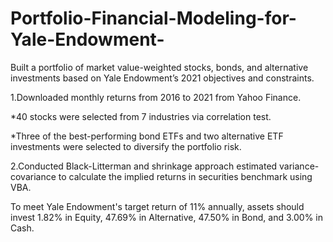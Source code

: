 # Portfolio-Financial-Modeling-for-Yale-Endowment-
Built a portfolio of market value-weighted stocks, bonds, and alternative investments based on Yale Endowment’s 2021 objectives and constraints. 

1.Downloaded monthly returns from 2016 to 2021 from Yahoo Finance. 
  
  *40 stocks were selected from 7 industries via correlation test. 
  
  *Three of the best-performing bond ETFs and two alternative ETF investments were selected to diversify the portfolio risk.

2.Conducted Black-Litterman and shrinkage approach estimated variance-covariance to calculate the implied returns in securities benchmark using VBA. 

To meet Yale Endowment's target return of 11% annually, assets should invest 1.82% in Equity, 47.69% in Alternative, 47.50% in Bond, and 3.00% in Cash. 
